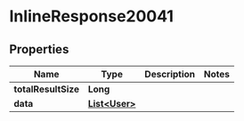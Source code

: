 

# InlineResponse20041

## Properties

Name | Type | Description | Notes
------------ | ------------- | ------------- | -------------
**totalResultSize** | **Long** |  | 
**data** | [**List&lt;User&gt;**](User.md) |  | 




